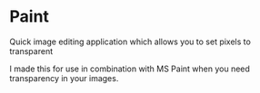 # Paint
Quick image editing application which allows you to set pixels to transparent

I made this for use in combination with MS Paint when you need transparency in your images.
